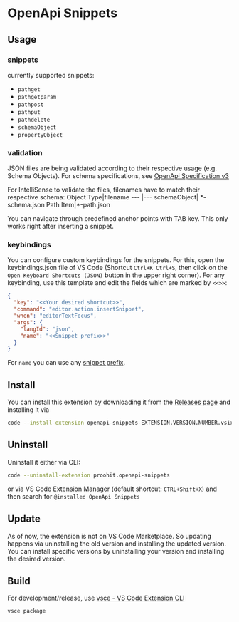 # OpenApi Snippets

## Usage

### snippets

currently supported snippets:

- `pathget`
- `pathgetparam`
- `pathpost`
- `pathput`
- `pathdelete`
- `schemaObject`
- `propertyObject`

### validation

JSON files are being validated according to their respective usage (e.g. Schema Objects). For schema specifications, see [OpenApi Specification v3 ](https://raw.githubusercontent.com/OAI/OpenAPI-Specification/master/schemas/v3.0/schema.json)

For IntelliSense to validate the files, filenames have to match their respective schema:
Object Type|filename
--- |---
schemaObject| \*-schema.json
Path Item|\*-path.json

You can navigate through predefined anchor points with TAB key. This only works right after inserting a snippet.

### keybindings

You can configure custom keybindings for the snippets. For this, open the keybindings.json file of VS Code (Shortcut `Ctrl+K Ctrl+S`, then click on the `Open Keyboard Shortcuts (JSON)` button in the upper right corner).
For any keybinding, use this template and edit the fields which are marked by `<<>>`:

```json
{
  "key": "<<Your desired shortcut>>",
  "command": "editor.action.insertSnippet",
  "when": "editorTextFocus",
  "args": {
    "langId": "json",
    "name": "<<Snippet prefix>>"
  }
}
```
For `name` you can use any [snippet prefix](#snippets).

## Install

You can install this extension by downloading it from the [Releases page](https://github.com/proohit/openapi-snippets/releases) and installing it via

```sh
code --install-extension openapi-snippets-EXTENSION.VERSION.NUMBER.vsix
```

## Uninstall

Uninstall it either via CLI:

```sh
code --uninstall-extension proohit.openapi-snippets
```

or via VS Code Extension Manager (default shortcut: `CTRL+Shift+X`) and then search for `@installed OpenApi Snippets`

## Update

As of now, the extension is not on VS Code Marketplace. So updating happens via uninstalling the old version and installing the updated version. You can install specific versions by uninstalling your version and installing the desired version.

## Build

For development/release, use [vsce - VS Code Extension CLI](https://code.visualstudio.com/api/working-with-extensions/publishing-extension#vsce)

```ssh
vsce package
```

